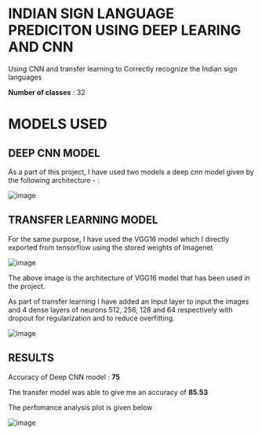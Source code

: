# INDIAN SIGN LANGUAGE PREDICITON USING DEEP LEARING AND CNN
Using CNN and transfer learning to Correctly recognize the Indian sign languages

<strong>Number of classes</strong> : 32

# MODELS USED

## DEEP CNN MODEL
As a part of this project, I have used two models a deep cnn model given by the following architecture - :

![image](https://github.com/HariSkr11/indian-sign-language-detection/assets/98250904/b89a9300-fe54-47fb-ac98-789dab2d9891)


## TRANSFER LEARNING MODEL 

For the same purpose, I have used the VGG16 model which I directly exported from tensorflow using the stored weights of Imagenet

![image](https://github.com/HariSkr11/indian-sign-language-detection/assets/98250904/3aef388d-09cb-4435-9cc2-62db324de67e)


The above image is the architecture of VGG16 model that has been used in the project. 

As part of transfer learning I have added an Input layer to input the images and 4 dense layers of neurons 512, 256, 128 and 64 respectively with dropout for regularization and to reduce overfitting.

![image](https://github.com/HariSkr11/indian-sign-language-detection/assets/98250904/8580aa4e-ec37-480e-ab4c-1923a87462b4)




## RESULTS

Accuracy of Deep CNN model : <strong>75</strong>

The transfer model was able to give me an accuracy of <strong>85.53</strong>

The perfomance analysis plot is given below

![image](https://github.com/HariSkr11/indian-sign-language-detection/assets/98250904/d6e38ed3-25bd-4541-babb-45e83ca1f878)
